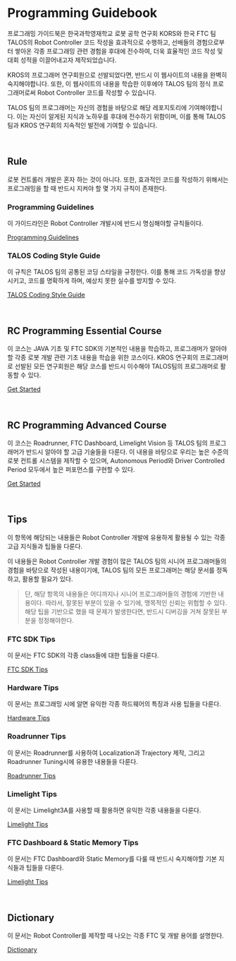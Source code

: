 # Programming Guidebook

프로그래밍 가이드북은 한국과학영재학교 로봇 공학 연구회 KORS와 한국 FTC 팀 TALOS의 Robot Controller 코드 작성을 효과적으로 수행하고,
선배들의 경험으로부터 쌓아온 각종 프로그래밍 관련 경험을 후대에 전수하여,
더욱 효율적인 코드 작성 및 대회 성적을 이끌어내고자 제작되었습니다.

KROS의 프로그래머 연구회원으로 선발되었다면, 반드시 이 웹사이트의 내용을 완벽히 숙지해야합니다.
또한, 이 웹사이트의 내용을 학습한 이후에야 TALOS 팀의 정식 프로그래머로써 Robot Controller 코드를 작성할 수 있습니다.

TALOS 팀의 프로그래머는 자신의 경험을 바탕으로 해당 레포지토리에 기여해야합니다.
이는 자신이 알게된 지식과 노하우를 후대에 전수하기 위함이며, 이를 통해 TALOS 팀과 KROS 연구회의 지속적인 발전에 기여할 수 있습니다.

<br>

## Rule
로봇 컨트롤러 개발은 혼자 하는 것이 아니다. 또한, 효과적인 코드를 작성하기 위해서는 프로그래밍을 할 때 반드시 지켜야 할 몇 가지 규칙이 존재한다.

### Programming Guidelines
이 가이드라인은 Robot Controller 개발시에 반드시 명심해야할 규칙들이다.     

<a href="" class="btn btn-default">Programming Guidelines</a>

### TALOS Coding Style Guide
이 규칙은 TALOS 팀의 공통된 코딩 스타일을 규정한다. 이를 통해 코드 가독성을 향상시키고, 코드를 명확하게 하며, 예상치 못한 실수를 방지할 수 있다.     

<a href="" class="btn btn-default">TALOS Coding Style Guide</a>

<br>

## RC Programming Essential Course
이 코스는 JAVA 기초 및 FTC SDK의 기본적인 내용을 학습하고, 프로그래머가 알아야 할 각종 로봇 개발 관련 기초 내용을 학습을 위한 코스이다.
KROS 연구회의 프로그래머로 선발된 모든 연구회원은 해당 코스를 반드시 이수해야 TALOS팀의 프로그래머로 활동할 수 있다.     

<a href="" class="btn btn-default">Get Started</a>

<br>

## RC Programming Advanced Course
이 코스는 Roadrunner, FTC Dashboard, Limelight Vision 등 TALOS 팀의 프로그래머가 반드시 알아야 할 고급 기술들을 다룬다.
이 내용을 바탕으로 우리는 높은 수준의 로봇 컨트롤 시스템을 제작할 수 있으며, Autonomous Period와 Driver Controlled Period 모두에서 높은 퍼포먼스를 구현할 수 있다.

<a href="" class="btn btn-default">Get Started</a>

<br>

## Tips
이 항목에 해당되는 내용들은 Robot Controller 개발에 유용하게 활용될 수 있는 각종 고급 지식들과 팁들을 다룬다.

이 내용들은 Robot Controller 개발 경험이 많은 TALOS 팀의 시니어 프로그래머들의 경험을 바탕으로 작성된 내용이기에, TALOS 팀의 모든 프로그래머는 해당 문서를 정독하고, 활용할 필요가 있다.

> 단, 해당 항목의 내용들은 어디까지나 시니어 프로그래머들의 경험에 기반한 내용이다. 따라서, 잘못된 부분이 있을 수 있기에, 맹목적인 신뢰는 위험할 수 있다.
> 해당 팁을 기반으로 했을 때 문제가 발생한다면, 반드시 디버깅을 거쳐 잘못된 부분을 정정해야한다.

### FTC SDK Tips
이 문서는 FTC SDK의 각종 class들에 대한 팁들을 다룬다.     

<a href="" class="btn btn-default">FTC SDK Tips</a>

### Hardware Tips
이 문서는 프로그래밍 시에 알면 유익한 각종 하드웨어의 특징과 사용 팁들을 다룬다.     

<a href="" class="btn btn-default">Hardware Tips</a>

### Roadrunner Tips
이 문서는 Roadrunner를 사용하여 Localization과 Trajectory 제작, 그리고 Roadrunner Tuning시에 유용한 내용들을 다룬다.     

<a href="" class="btn btn-default">Roadrunner Tips</a>

### Limelight Tips
이 문서는 Limelight3A를 사용할 때 활용하면 유익한 각종 내용들을 다룬다.     

<a href="" class="btn btn-default">Limelight Tips</a>

### FTC Dashboard & Static Memory Tips
이 문서는 FTC Dashboard와 Static Memory를 다룰 때 반드시 숙지해야할 기본 지식들과 팁들을 다룬다.     

<a href="" class="btn btn-default">Limelight Tips</a>

<br>

## Dictionary
이 문서는 Robot Controller를 제작할 때 나오는 각종 FTC 및 개발 용어를 설명한다.

<a href="" class="btn btn-default">Dictionary</a>

